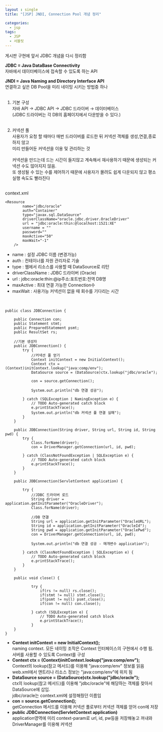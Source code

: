 ```yaml
---
layout : single
title: "[JSP] JNDI, Connection Pool 개념 정리"

categories:
  - jsp
tags:
  - JSP
  - 서블릿
---
```


게시판 구현에 앞서 JDBC 개념을 다시 정리함

**JDBC = Java DataBase Connectivity**<br/>
자바에서 데이터베이스에 접속할 수 있도록 하는 API

**JNDI = Java Naming and Directory Interface API**<br/>
연결하고 싶은 DB Pool을 미리 네이밍 시키는 방법중 하나
<br/><br/>
1) 기본 구성<br/>
자바 API → JDBC API → JDBC 드라이버 → 데이터베이스<br/>
(JDBC 드라이버는 각 DB의 홈페이지에서 다운받을 수 있다.)<br/><br/>

2) 커넥션 풀<br/>
사용자가 요청 할 때마다 매번 드라이버를 로드한 뒤 커넥션 객체를 생성,연결,종료 하지 않고<br/>
미리 만들어둔 커넥션을 이용 및 관리하는 것<br/><br/>커넥션을 만드는데 드는 시간이 들지않고 계속해서 재사용하기 때문에 생성되는 커넥션 수도 많아지지 않음.<br/>
또 생성될 수 있는 수를 제어하기 때문에 
사용자가 몰려도 쉽게 다운되지 않고 평소 실행 속도도 빨라진다<br/><br/>

context.xml
~~~
<Resource 
    	name="jdbc/oracle"
    	auth="Container"
    	type="javax.sql.DataSource"
    	driverClassName="oracle.jdbc.driver.OracleDriver"
    	url = "jdbc:oracle:thin:@localhost:1521:XE"
    	username = ""
    	password=""
    	maxActive="50"
    	maxWait="-1"
    />  
~~~

 - name : 설정 JDBC 이름 (변경가능)
 - auth : 컨테이너를 자원 관리자로 기술
 - type : 웹에서 리소스를 사용할 때 DataSource로 리턴
 - driverClassName : JDBC 드라이버 (Oracle)
 - url : jdbc:oracle:thin:@ip주소:포트번호:전역 DB명
 - maxActive : 최대 연결 가능한 Connection수
 - maxWait : 사용가능 커넥션이 없을 때 회수를 기다리는 시간
<br/><br/><br/>

~~~
public class JDBConnection {

	public Connection con;
	public Statement stmt;
	public PreparedStatement psmt;
	public ResultSet rs;
	
	//기본 생성자
	public JDBConnection() {
		try {
			//커넥션 풀 얻기
			Context initContext = new InitialContext();
			Context ctx = (Context)initContext.lookup("java:comp/env");
			DataSource source = (DataSource)ctx.lookup("jdbc/oracle");
			
			con = source.getConnection();
			
			System.out.println("db 연결 성공");
			
		} catch (SQLException | NamingException e) {
			// TODO Auto-generated catch block
			e.printStackTrace();
			System.out.println("db 커넥션 풀 연결 실패");
		}
	}
	
	public JDBConnection(String driver, String url, String id, String pwd) {
		try {
			Class.forName(driver);
			con = DriverManager.getConnection(url, id, pwd);
			
		} catch (ClassNotFoundException | SQLException e) {
			// TODO Auto-generated catch block
			e.printStackTrace();
		}
	}
	
	public JDBConnection(ServletContext application) {

		try {
			//JDBC 드라이버 로드
			String driver = application.getInitParameter("OracleDriver");			
			Class.forName(driver);
			
			//DB 연결
			String url = application.getInitParameter("OracleURL");
			String id = application.getInitParameter("OracleId");
			String pwd = application.getInitParameter("OraclePwd");
			con = DriverManager.getConnection(url, id, pwd); 
			
			System.out.println("db 연결 성공 - 매개변수 application");
			
		} catch (ClassNotFoundException | SQLException e) {
			// TODO Auto-generated catch block
			e.printStackTrace();
		}
	}
	
	public void close() {
		
			try {
				if(rs != null) rs.close();
				if(stmt != null) stmt.close();
				if(psmt != null) psmt.close();
				if(con != null) con.close();
				
			} catch (SQLException e) {
				// TODO Auto-generated catch block
				e.printStackTrace();
			}
	}
}
~~~

 - **Context initContext = new InitialContext();**<br/>
   naming context. 모든 네이밍 조작은 Context 인터페이스의 구현에서 수행 됨. 서버를 사용할 수 있도록 Context를 구성<br/>
 - **Context ctx = (Context)initContext.lookup("java:comp/env");**<br/>
 Context의 lookup(참고 메서드)를 이용해 "java:comp/env" 정보를 읽음<br/>
web.xml에서 앤트리나 리소스 정보는 "java:comp/env"에 위치 됨<br/>
 - **DataSource source = (DataSource)ctx.lookup("jdbc/oracle");**<br/>
 ctx의 lookup(참고 메서드)를 이용해 "jdbc/oracle"에 해당하는 객체를 찾아서 DataSource에 삽입.<br/>jdbc/oracle는 context.xml에 설정해줬던 이름임 <br/>
- **con = source.getConnection();**<br/>
getConnection 메서드를 이용해 커넥션 풀로부터 커넥션 객체를 얻어 con에 저장<br/> 
- **public JDBConnection(ServletContext application)**<br/> 
application영역에 미리 context-param로 url, id, pw등을 저장해놓고 꺼내와 DriverManager를 이용해 커넥션
 

